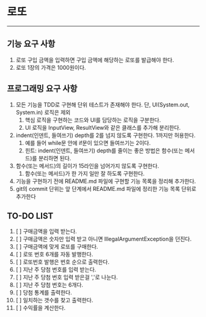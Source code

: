 # 로또
---
## 기능 요구 사항
1. 로또 구입 금액을 입력하면 구입 금액에 해당하는 로또를 발급해야 한다.
2. 로또 1장의 가격은 1000원이다.

## 프로그래밍 요구 사항

1. 모든 기능을 TDD로 구현해 단위 테스트가 존재해야 한다. 단, UI(System.out, System.in) 로직은 제외 
   1. 핵심 로직을 구현하는 코드와 UI를 담당하는 로직을 구분한다. 
   2. UI 로직을 InputView, ResultView와 같은 클래스를 추가해 분리한다. 
2. indent(인덴트, 들여쓰기) depth를 2를 넘지 않도록 구현한다. 1까지만 허용한다. 
   1. 예를 들어 while문 안에 if문이 있으면 들여쓰기는 2이다. 
   2. 힌트: indent(인덴트, 들여쓰기) depth를 줄이는 좋은 방법은 함수(또는 메서드)를 분리하면 된다.
3. 함수(또는 메서드)의 길이가 15라인을 넘어가지 않도록 구현한다. 
   1. 함수(또는 메서드)가 한 가지 일만 잘 하도록 구현한다.
4. 기능을 구현하기 전에 README.md 파일에 구현할 기능 목록을 정리해 추가한다. 
5. git의 commit 단위는 앞 단계에서 README.md 파일에 정리한 기능 목록 단위로 추가한다

## TO-DO LIST
1. [ ] 구매금액을 입력 받는다.
2. [ ] 구매금액은 숫자만 입력 받고 아니면 IllegalArgumentException을 던진다.
3. [ ] 구매금액에 맞게 로또를 구매한다.
4. [ ] 로또 번호 6개를 자동 발행한다.
5. [ ] 로또번호 발행은 번호 순으로 출력한다.
6. [ ] 지난 주 당첨 번호를 입력 받는다.
7. [ ] 지난 주 당첨 번호 입력 받은걸 ','로 나눈다.
8. [ ] 지난 주 당첨 번호는 6개다.
9. [ ] 당첨 통계를 출력한다.
10. [ ] 일치하는 갯수를 찾고 출력한다.
11. [ ] 수익률을 계산한다.